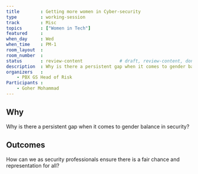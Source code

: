 ```yaml
---
title        : Getting more women in Cyber-security
type         : working-session
track        : Misc
topics       : ["Women in Tech"]
featured     :
when_day     : Wed
when_time    : PM-1
room_layout  :
room_number  :
status       : review-content              # draft, review-content, done
description  : Why is there a persistent gap when it comes to gender balance in security? How can we as security professionals ensure there is a fair chance and representation for all?
organizers   :
    - PBX GS Head of Risk
Participants :
    - Goher Mohammad
---
```


## Why

Why is there a persistent gap when it comes to gender balance in security?


## Outcomes

How can we as security professionals ensure there is a fair chance and representation for all?

